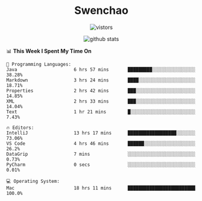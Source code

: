 <h1 align="center">Swenchao</h3>

<p align="center">
  <img src="https://visitor-badge.glitch.me/badge?page_id=Swenchao" alt="vistors" />
</p>

<p align="center">
  <img src="https://github-readme-stats.vercel.app/api?username=Swenchao&count_private=true&show_icons=true&theme=vue-dark&hide_title=true" alt="github stats" />
</p>

<!--START_SECTION:waka-->
📊 **This Week I Spent My Time On** 

```text
💬 Programming Languages: 
Java                     6 hrs 57 mins       █████████░░░░░░░░░░░░░░░░   38.28% 
Markdown                 3 hrs 24 mins       ████░░░░░░░░░░░░░░░░░░░░░   18.71% 
Properties               2 hrs 42 mins       ███░░░░░░░░░░░░░░░░░░░░░░   14.85% 
XML                      2 hrs 33 mins       ███░░░░░░░░░░░░░░░░░░░░░░   14.04% 
Text                     1 hr 21 mins        █░░░░░░░░░░░░░░░░░░░░░░░░   7.43%

🔥 Editors: 
IntelliJ                 13 hrs 17 mins      ██████████████████░░░░░░░   73.06% 
VS Code                  4 hrs 46 mins       ██████░░░░░░░░░░░░░░░░░░░   26.2% 
DataGrip                 7 mins              ░░░░░░░░░░░░░░░░░░░░░░░░░   0.73% 
PyCharm                  0 secs              ░░░░░░░░░░░░░░░░░░░░░░░░░   0.01%

💻 Operating System: 
Mac                      18 hrs 11 mins      █████████████████████████   100.0%

```


<!--END_SECTION:waka-->
